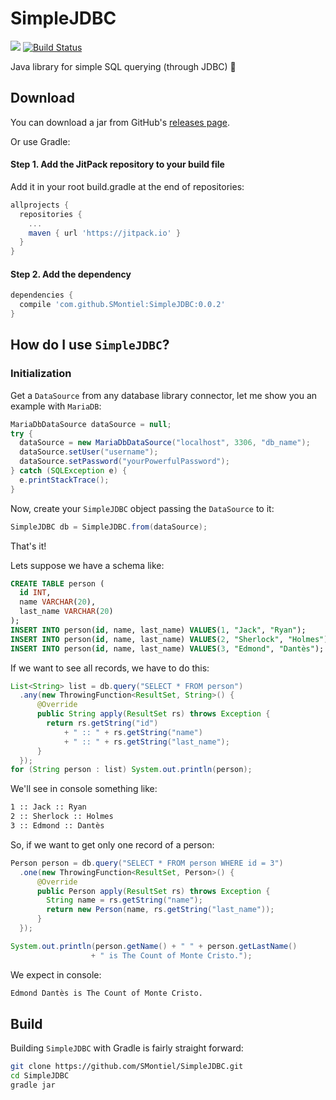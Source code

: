 # SimpleJDBC

[![](https://jitpack.io/v/SMontiel/SimpleJDBC.svg)](https://jitpack.io/#SMontiel/SimpleJDBC) [![Build Status](https://travis-ci.org/SMontiel/SimpleJDBC.svg?branch=master)](https://travis-ci.org/SMontiel/SimpleJDBC)

Java library for simple SQL querying (through JDBC) :slightly_smiling_face:

## Download

You can download a jar from GitHub's [releases page](https://github.com/SMontiel/SimpleJDBC/releases).

Or use Gradle:

#### **Step 1.** Add the JitPack repository to your build file

Add it in your root build.gradle at the end of repositories:

```groovy
allprojects {
  repositories {
    ...
    maven { url 'https://jitpack.io' }
  }
}
```

#### **Step 2.** Add the dependency

```groovy
dependencies {
  compile 'com.github.SMontiel:SimpleJDBC:0.0.2'
}
```

## How do I use `SimpleJDBC`?

### Initialization

Get a `DataSource` from any database library connector, let me show you an example with `MariaDB`:

``` java
MariaDbDataSource dataSource = null;
try {
  dataSource = new MariaDbDataSource("localhost", 3306, "db_name");
  dataSource.setUser("username");
  dataSource.setPassword("yourPowerfulPassword");
} catch (SQLException e) {
  e.printStackTrace();
}
```

Now, create your `SimpleJDBC` object passing the `DataSource` to it:

```java
SimpleJDBC db = SimpleJDBC.from(dataSource);
```

That's it! 

Lets suppose we have a schema like:

```sql
CREATE TABLE person (
  id INT,
  name VARCHAR(20),
  last_name VARCHAR(20)
);
INSERT INTO person(id, name, last_name) VALUES(1, "Jack", "Ryan");
INSERT INTO person(id, name, last_name) VALUES(2, "Sherlock", "Holmes");
INSERT INTO person(id, name, last_name) VALUES(3, "Edmond", "Dantès");
```

If we want to see all records, we have to do this:

```java
List<String> list = db.query("SELECT * FROM person")
  .any(new ThrowingFunction<ResultSet, String>() {
      @Override
      public String apply(ResultSet rs) throws Exception {
        return rs.getString("id")
            + " :: " + rs.getString("name")
            + " :: " + rs.getString("last_name");
      }
  });
for (String person : list) System.out.println(person);
```

We'll see in console something like:

```bash
1 :: Jack :: Ryan
2 :: Sherlock :: Holmes
3 :: Edmond :: Dantès
```

So, if we want to get only one record of a person:

```java
Person person = db.query("SELECT * FROM person WHERE id = 3")
  .one(new ThrowingFunction<ResultSet, Person>() {
      @Override
      public Person apply(ResultSet rs) throws Exception {
        String name = rs.getString("name");
        return new Person(name, rs.getString("last_name"));
      }
  });

System.out.println(person.getName() + " " + person.getLastName()
                  + " is The Count of Monte Cristo.");
```

We expect in console:

```bash
Edmond Dantès is The Count of Monte Cristo.
```

## Build

Building `SimpleJDBC` with Gradle is fairly straight forward:

```bash
git clone https://github.com/SMontiel/SimpleJDBC.git
cd SimpleJDBC
gradle jar
```
